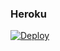 ### Heroku
[![Deploy](https://www.herokucdn.com/deploy/button.svg)](https://heroku.com/deploy?template=https://github.com/BigSmokeCuba/ProbarV7) 
